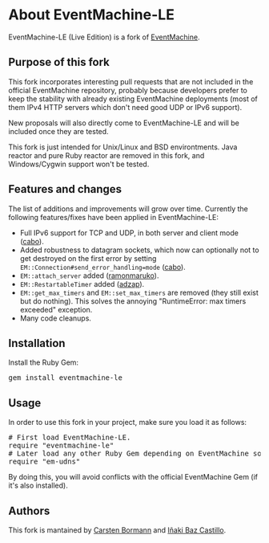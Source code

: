 # About EventMachine-LE #

EventMachine-LE (Live Edition) is a fork of [EventMachine](http://github.com/eventmachine/eventmachine).


## Purpose of this fork ##

This fork incorporates interesting pull requests that are not included in the official EventMachine repository, probably because developers prefer to keep the stability with already existing EventMachine deployments (most of them IPv4 HTTP servers which don't need good UDP or IPv6 support).

New proposals will also directly come to EventMachine-LE and will be included once they are tested.

This fork is just intended for Unix/Linux and BSD environtments. Java reactor and pure Ruby reactor are removed in this fork, and Windows/Cygwin support won't be tested.


## Features and changes ##

The list of additions and improvements will grow over time. Currently the following features/fixes have been applied in EventMachine-LE:

* Full IPv6 support for TCP and UDP, in both server and client mode ([cabo]([https://github.com/eventmachine/eventmachine/pull/297)).
* Added robustness to datagram sockets, which now can optionally not to get destroyed on the first error by setting `EM::Connection#send_error_handling=mode` ([cabo]([https://github.com/eventmachine/eventmachine/pull/297)).
* `EM::attach_server` added ([ramonmaruko](https://github.com/eventmachine/eventmachine/pull/271)).
* `EM::RestartableTimer` added ([adzap](https://github.com/eventmachine/eventmachine/pull/114)).
* `EM::get_max_timers` and `EM::set_max_timers` are removed (they still exist but do nothing). This solves the annoying "RuntimeError: max timers exceeded" exception.
* Many code cleanups.


## Installation ##

Install the Ruby Gem:
<pre>
gem install eventmachine-le
</pre>


## Usage ##

In order to use this fork in your project, make sure you load it as follows:
<pre>
# First load EventMachine-LE.
require "eventmachine-le"
# Later load any other Ruby Gem depending on EventMachine so they will use EventMachine-LE.
require "em-udns"
</pre>

By doing this, you will avoid conflicts with the official EventMachine Gem (if it's also installed).


## Authors ##

This fork is mantained by [Carsten Bormann](https://github.com/cabo) and [Iñaki Baz Castillo](https://github.com/ibc).